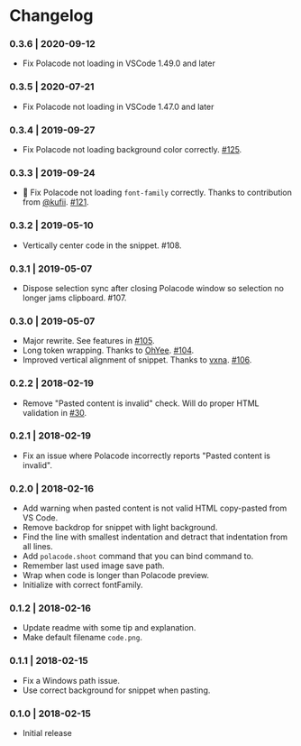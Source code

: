 # Changelog

### 0.3.6 | 2020-09-12

- Fix Polacode not loading in VSCode 1.49.0 and later

### 0.3.5 | 2020-07-21

- Fix Polacode not loading in VSCode 1.47.0 and later

### 0.3.4 | 2019-09-27

- Fix Polacode not loading background color correctly. [#125](https://github.com/octref/polacode/issues/125).

### 0.3.3 | 2019-09-24

- 🙌 Fix Polacode not loading `font-family` correctly. Thanks to contribution from [@kufii](https://github.com/kufii). [#121](https://github.com/octref/polacode/pull/121).

### 0.3.2 | 2019-05-10

- Vertically center code in the snippet. #108.

### 0.3.1 | 2019-05-07

- Dispose selection sync after closing Polacode window so selection no longer jams clipboard. #107.

### 0.3.0 | 2019-05-07

- Major rewrite. See features in [#105](https://github.com/octref/polacode/pull/105).
- Long token wrapping. Thanks to [OhYee](https://github.com/OhYee). [#104](https://github.com/octref/polacode/pull/104).
- Improved vertical alignment of snippet. Thanks to [vxna](https://github.com/vxna). [#106](https://github.com/octref/polacode/pull/106).

### 0.2.2 | 2018-02-19

- Remove "Pasted content is invalid" check. Will do proper HTML validation in [#30](https://github.com/octref/polacode/issues/30).

### 0.2.1 | 2018-02-19

- Fix an issue where Polacode incorrectly reports "Pasted content is invalid".

### 0.2.0 | 2018-02-16

- Add warning when pasted content is not valid HTML copy-pasted from VS Code.
- Remove backdrop for snippet with light background.
- Find the line with smallest indentation and detract that indentation from all lines.
- Add `polacode.shoot` command that you can bind command to.
- Remember last used image save path.
- Wrap when code is longer than Polacode preview.
- Initialize with correct fontFamily.

### 0.1.2 | 2018-02-16

- Update readme with some tip and explanation.
- Make default filename `code.png`.

### 0.1.1 | 2018-02-15

- Fix a Windows path issue.
- Use correct background for snippet when pasting.

### 0.1.0 | 2018-02-15

- Initial release